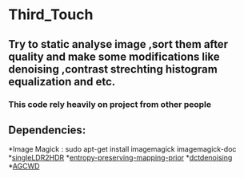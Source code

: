 # Third_Touch

## Try to static analyse image ,sort them after quality and make some modifications like denoising ,contrast strechting histogram equalization and etc.

### This code rely heavily on project from other people 
## Dependencies:

*Image Magick : sudo apt-get install imagemagick imagemagick-doc 
*[singleLDR2HDR](https://github.com/ray075hl/singleLDR2HDR)
*[entropy-preserving-mapping-prior](https://github.com/bigmms/entropy-preserving-mapping-prior)
*[dctdenoising](https://github.com/gfacciol/DCTdenoising)
*[AGCWD](https://github.com/qyou/AGCWD)

